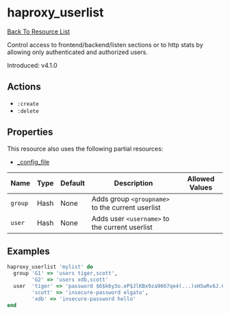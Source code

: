 # haproxy_userlist

[Back To Resource List](https://github.com/sous-chefs/haproxy#resources)

Control access to frontend/backend/listen sections or to http stats by allowing only authenticated and authorized users.

Introduced: v4.1.0

## Actions

* `:create`
* `:delete`

## Properties

This resource also uses the following partial resources:

* [_config_file](https://github.com/sous-chefs/haproxy/tree/master/documentation/partial_config_file.md)

| Name    | Type | Default | Description                                      | Allowed Values |
|---------|------|---------|--------------------------------------------------|----------------|
| `group` | Hash | None    | Adds group `<groupname>` to the current userlist |                |
| `user`  | Hash | None    | Adds user `<username>` to the current userlist   |                |

## Examples

```ruby
haproxy_userlist 'mylist' do
  group 'G1' => 'users tiger,scott',
        'G2' => 'users xdb,scott'
  user  'tiger' => 'password $6$k6y3o.eP$JlKBx9za9667qe4(...)xHSwRv6J.C0/D7cV91',
        'scott' => 'insecure-password elgato',
        'xdb' => 'insecure-password hello'
end
```
